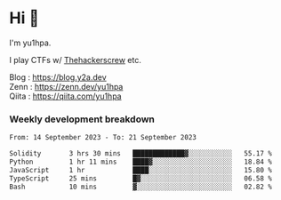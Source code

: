 # Hi 👋

I'm yu1hpa.

I play CTFs w/ [Thehackerscrew](https://www.thehackerscrew.team/) etc.

Blog : https://blog.y2a.dev  
Zenn : https://zenn.dev/yu1hpa  
Qiita : https://qiita.com/yu1hpa  

### Weekly development breakdown

<!--START_SECTION:waka-->

```txt
From: 14 September 2023 - To: 21 September 2023

Solidity       3 hrs 30 mins   █████████████▓░░░░░░░░░░░   55.17 %
Python         1 hr 11 mins    ████▓░░░░░░░░░░░░░░░░░░░░   18.84 %
JavaScript     1 hr            ████░░░░░░░░░░░░░░░░░░░░░   15.80 %
TypeScript     25 mins         █▓░░░░░░░░░░░░░░░░░░░░░░░   06.58 %
Bash           10 mins         ▓░░░░░░░░░░░░░░░░░░░░░░░░   02.82 %
```

<!--END_SECTION:waka-->

